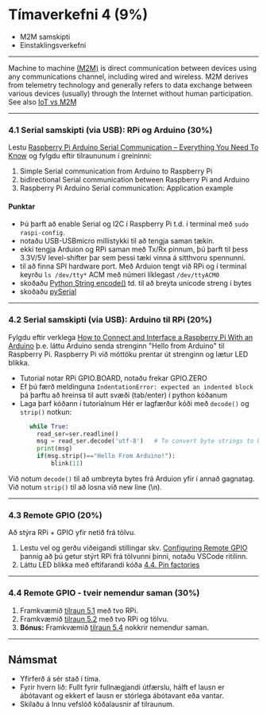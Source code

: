 # Tímaverkefni 4 (9%) 

- M2M samskipti
- Einstaklingsverkefni

---

Machine to machine [(M2M)](https://en.wikipedia.org/wiki/Machine_to_machine) is direct communication between devices using any communications channel, including wired and wireless. M2M derives from telemetry technology and generally refers to data exchange between various devices (usually) through the Internet without human participation. See also [IoT vs M2M](https://www.avsystem.com/blog/iot-and-m2m-what-is-the-difference/)

---

### 4.1 Serial samskipti (via USB): RPi og Arduino (30%)
Lestu [Raspberry Pi Arduino Serial Communication – Everything You Need To Know](https://roboticsbackend.com/raspberry-pi-arduino-serial-communication/) og fylgdu eftir tilraununum í greininni: 
1. Simple Serial communication from Arduino to Raspberry Pi
1. bidirectional Serial communication between Raspberry Pi and Arduino
1. Raspberry Pi Arduino Serial communication: Application example

#### Punktar
- Þú þarft að enable Serial og I2C í Raspberry Pi t.d. í terminal með `sudo raspi-config`.
- notaðu USB-USBmicro millistykki til að tengja saman tækin. 
- ekki tengja Arduion og RPi saman með Tx/Rx pinnum, þú þarft til þess 3.3V/5V level-shifter þar sem þessi tæki vinna á sitthvoru spennunni.
- til að finna SPI hardware port. Með Arduion tengt við RPi og í terminal keyrðu `ls /dev/tty*`  ACM með númeri líklegast `/dev/ttyACM0`
- skoðaðu [Python String encode()](https://www.programiz.com/python-programming/methods/string/encode) td. til að breyta unicode streng í bytes
- skoðaðu [pySerial](https://pythonhosted.org/pyserial/shortintro.html)

<!--
[BASICS OF UART COMMUNICATION](https://www.circuitbasics.com/basics-uart-communication/) 
Til umhugsunar:
   - UART notast við baud rate, hver er tilgangur þess.
   - Hvernig er UART frábrugðið SPI? 
-->

---

### 4.2 Serial samskipti (via USB): Arduino til RPi (20%)

Fylgdu eftir verklega [How to Connect and Interface a Raspberry Pi With an Arduino](https://maker.pro/raspberry-pi/tutorial/how-to-connect-and-interface-raspberry-pi-with-arduino) þ.e. láttu Arduino senda strenginn "Hello from Arduino" til Raspberry Pi. Raspberry Pi við móttöku prentar út strenginn og lætur LED blikka.

- Tutorial notar RPi GPIO.BOARD, notaðu frekar GPIO.ZERO
- Ef þú færð meldinguna `IndentationError: expected an indented block` þá þarftu að hreinsa til autt svæði (tab/enter) í python kóðanum
- Laga þarf kóðann í tutorialnum  Hér er lagfærður kóði með `decode()` og `strip()` notkun: 
```python
      while True:
        read_ser=ser.readline()
        msg = read_ser.decode('utf-8')   # To convert byte strings to Unicode, líka hægt að nota bytes.decode(read_ser)
        print(msg) 
        if(msg.strip()=="Hello From Arduino!"):
            blink(11)
```

Við notum `decode()` til að umbreyta bytes frá Arduion yfir í annað gagnatag. Við notum `strip()` til að losna við new line (\n).

<!-- Tilgangur: Að nota GPIO á RPi stýrt frá Arduino. -->

---

### 4.3 Remote GPIO (20%)
Að stýra RPi + GPIO yfir netið frá tölvu. 

1. Lestu vel og gerðu viðeigandi stillingar skv. [Configuring Remote GPIO](https://gpiozero.readthedocs.io/en/stable/remote_gpio.html#configuring-remote-gpio) þannig að þú getur stýrt RPi frá tölvunni þinni, notaðu VSCode ritilinn.  
2. Láttu LED blikka með eftifarandi kóða [4.4. Pin factories](https://gpiozero.readthedocs.io/en/stable/remote_gpio.html#pin-factories)

---

### 4.4 Remote GPIO - tveir nemendur saman (30%)

1. Framkvæmið [tilraun 5.1](https://gpiozero.readthedocs.io/en/stable/recipes_remote_gpio.html#led-button) með tvo RPi.
1. Framkvæmið [tilraun 5.2](https://gpiozero.readthedocs.io/en/stable/recipes_remote_gpio.html#led-2-buttons) með tvo RPi og tölvu.
1. **Bónus:** Framkvæmið [tilraun 5.4](https://gpiozero.readthedocs.io/en/stable/recipes_remote_gpio.html#multi-room-doorbell) nokkrir nemendur saman.

---

## Námsmat
- Yfirferð á sér stað í tíma.
- Fyrir hvern lið: Fullt fyrir fullnægjandi útfærslu, hálft ef lausn er ábótavant og ekkert ef lausn er stórlega ábótavant eða vantar.
- Skilaðu á Innu vefslóð kóðalausnir af tilraunum.
